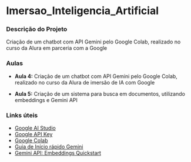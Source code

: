 # Imersao_Inteligencia_Artificial

### Descrição do Projeto
Criação de um chatbot com API Gemini pelo Google Colab, realizado no curso da Alura em parceria com a Google

### Aulas
- **Aula 4:** Criação de um chatbot com API Gemini pelo Google Colab, realizado no curso da Alura de imersão de IA com Google

- **Aula 5:** Criação de um sistema para busca em documentos, utilizando embeddings e Gemini API 

### Links úteis 

- [Google AI Studio](https://aistudio.google.com/app/prompts/new_chat?utm_source=website&utm_medium=referral&utm_campaign=Alura&utm_content=)
- [Google API Key](https://aistudio.google.com/app/apikey)
- [Google Colab](https://colab.research.google.com/)
- [Guia de Início rápido Gemini](https://ai.google.dev/gemini-api/docs/quickstart?hl=pt-br)
- [Gemini API: Embeddings Quickstart](https://colab.research.google.com/github/google-gemini/cookbook/blob/main/quickstarts/Embeddings.ipynb)
